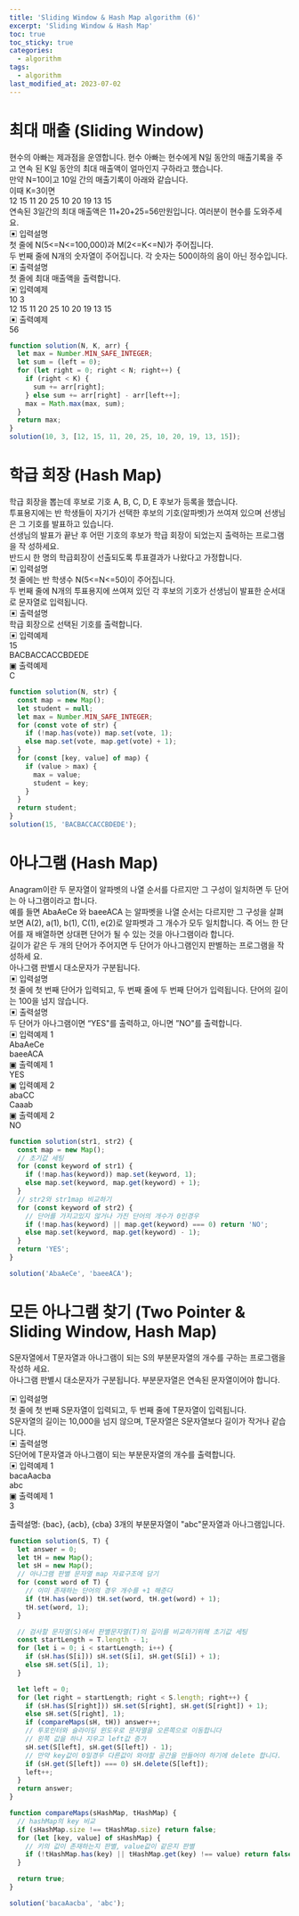 ```yaml
---
title: 'Sliding Window & Hash Map algorithm (6)'
excerpt: 'Sliding Window & Hash Map'
toc: true
toc_sticky: true
categories:
  - algorithm
tags:
  - algorithm
last_modified_at: 2023-07-02
---
```


# 최대 매출 (Sliding Window)

현수의 아빠는 제과점을 운영합니다. 현수 아빠는 현수에게 N일 동안의 매출기록을 주고 연속 된 K일 동안의 최대 매출액이 얼마인지 구하라고 했습니다.  
만약 N=10이고 10일 간의 매출기록이 아래와 같습니다.  
이때 K=3이면  
12 15 11 20 25 10 20 19 13 15  
연속된 3일간의 최대 매출액은 11+20+25=56만원입니다. 여러분이 현수를 도와주세요.  
▣ 입력설명  
첫 줄에 N(5<=N<=100,000)과 M(2<=K<=N)가 주어집니다.  
두 번째 줄에 N개의 숫자열이 주어집니다. 각 숫자는 500이하의 음이 아닌 정수입니다.  
▣ 출력설명  
첫 줄에 최대 매출액을 출력합니다.  
▣ 입력예제  
10 3  
12 15 11 20 25 10 20 19 13 15  
▣ 출력예제  
56

```js
function solution(N, K, arr) {
  let max = Number.MIN_SAFE_INTEGER;
  let sum = (left = 0);
  for (let right = 0; right < N; right++) {
    if (right < K) {
      sum += arr[right];
    } else sum += arr[right] - arr[left++];
    max = Math.max(max, sum);
  }
  return max;
}
solution(10, 3, [12, 15, 11, 20, 25, 10, 20, 19, 13, 15]);
```

# 학급 회장 (Hash Map)

학급 회장을 뽑는데 후보로 기호 A, B, C, D, E 후보가 등록을 했습니다.  
투표용지에는 반 학생들이 자기가 선택한 후보의 기호(알파벳)가 쓰여져 있으며 선생님은 그 기호를 발표하고 있습니다.  
선생님의 발표가 끝난 후 어떤 기호의 후보가 학급 회장이 되었는지 출력하는 프로그램을 작 성하세요.  
반드시 한 명의 학급회장이 선출되도록 투표결과가 나왔다고 가정합니다.  
▣ 입력설명  
첫 줄에는 반 학생수 N(5<=N<=50)이 주어집니다.  
두 번째 줄에 N개의 투표용지에 쓰여져 있던 각 후보의 기호가 선생님이 발표한 순서대로 문자열로 입력됩니다.  
▣ 출력설명  
학급 회장으로 선택된 기호를 출력합니다.  
▣ 입력예제  
15  
BACBACCACCBDEDE  
▣ 출력예제  
C

```js
function solution(N, str) {
  const map = new Map();
  let student = null;
  let max = Number.MIN_SAFE_INTEGER;
  for (const vote of str) {
    if (!map.has(vote)) map.set(vote, 1);
    else map.set(vote, map.get(vote) + 1);
  }
  for (const [key, value] of map) {
    if (value > max) {
      max = value;
      student = key;
    }
  }
  return student;
}
solution(15, 'BACBACCACCBDEDE');
```

# 아나그램 (Hash Map)

Anagram이란 두 문자열이 알파벳의 나열 순서를 다르지만 그 구성이 일치하면 두 단어는 아 나그램이라고 합니다.  
예를 들면 AbaAeCe 와 baeeACA 는 알파벳을 나열 순서는 다르지만 그 구성을 살펴보면 A(2), a(1), b(1), C(1), e(2)로 알파벳과 그 개수가 모두 일치합니다. 즉 어느 한 단어를 재 배열하면 상대편 단어가 될 수 있는 것을 아나그램이라 합니다.  
길이가 같은 두 개의 단어가 주어지면 두 단어가 아나그램인지 판별하는 프로그램을 작성하세 요.  
아나그램 판별시 대소문자가 구분됩니다.  
▣ 입력설명  
첫 줄에 첫 번째 단어가 입력되고, 두 번째 줄에 두 번째 단어가 입력됩니다. 단어의 길이는 100을 넘지 않습니다.  
▣ 출력설명  
두 단어가 아나그램이면 “YES"를 출력하고, 아니면 ”NO"를 출력합니다.  
▣ 입력예제 1  
AbaAeCe  
baeeACA  
▣ 출력예제 1  
YES  
▣ 입력예제 2  
abaCC  
Caaab  
▣ 출력예제 2  
NO

```js
function solution(str1, str2) {
  const map = new Map();
  // 초기값 세팅
  for (const keyword of str1) {
    if (!map.has(keyword)) map.set(keyword, 1);
    else map.set(keyword, map.get(keyword) + 1);
  }
  // str2와 str1map 비교하기
  for (const keyword of str2) {
    // 단어를 가지고있지 않거나 가진 단어의 개수가 0인경우
    if (!map.has(keyword) || map.get(keyword) === 0) return 'NO';
    else map.set(keyword, map.get(keyword) - 1);
  }
  return 'YES';
}

solution('AbaAeCe', 'baeeACA');
```

# 모든 아나그램 찾기 (Two Pointer & Sliding Window, Hash Map)

S문자열에서 T문자열과 아나그램이 되는 S의 부분문자열의 개수를 구하는 프로그램을 작성하 세요.  
아나그램 판별시 대소문자가 구분됩니다. 부분문자열은 연속된 문자열이어야 합니다.

▣ 입력설명  
첫 줄에 첫 번째 S문자열이 입력되고, 두 번째 줄에 T문자열이 입력됩니다.  
S문자열의 길이는 10,000을 넘지 않으며, T문자열은 S문자열보다 길이가 작거나 같습니다.  
▣ 출력설명  
S단어에 T문자열과 아나그램이 되는 부분문자열의 개수를 출력합니다.  
▣ 입력예제 1  
bacaAacba  
abc  
▣ 출력예제 1  
3

출력설명: {bac}, {acb}, {cba} 3개의 부분문자열이 "abc"문자열과 아나그램입니다.

```js
function solution(S, T) {
  let answer = 0;
  let tH = new Map();
  let sH = new Map();
  // 아나그램 판별 문자열 map 자료구조에 담기
  for (const word of T) {
    // 이미 존재하는 단어의 경우 개수를 +1 해준다
    if (tH.has(word)) tH.set(word, tH.get(word) + 1);
    tH.set(word, 1);
  }

  // 검사할 문자열(S)에서 판별문자열(T)의 길이를 비교하기위해 초기값 세팅
  const startLength = T.length - 1;
  for (let i = 0; i < startLength; i++) {
    if (sH.has(S[i])) sH.set(S[i], sH.get(S[i]) + 1);
    else sH.set(S[i], 1);
  }

  let left = 0;
  for (let right = startLength; right < S.length; right++) {
    if (sH.has(S[right])) sH.set(S[right], sH.get(S[right]) + 1);
    else sH.set(S[right], 1);
    if (compareMaps(sH, tH)) answer++;
    // 투포인터와 슬라이딩 윈도우로 문자열을 오른쪽으로 이동합니다
    // 왼쪽 값을 하나 지우고 left값 증가
    sH.set(S[left], sH.get(S[left]) - 1);
    // 만약 key값이 0일경우 다른값이 와야할 공간을 만들어야 하기에 delete 합니다.
    if (sH.get(S[left]) === 0) sH.delete(S[left]);
    left++;
  }
  return answer;
}

function compareMaps(sHashMap, tHashMap) {
  // hashMap의 key 비교
  if (sHashMap.size !== tHashMap.size) return false;
  for (let [key, value] of sHashMap) {
    // 키의 값이 존재하는지 판별, value값이 같은지 판별
    if (!tHashMap.has(key) || tHashMap.get(key) !== value) return false;
  }

  return true;
}

solution('bacaAacba', 'abc');
```
